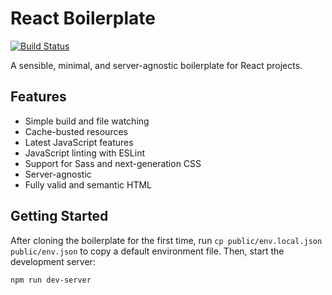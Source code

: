 # React Boilerplate

[![Build Status](https://img.shields.io/github/workflow/status/takiyon-org/react-boilerplate/Build?style=flat-square)](https://github.com/takiyon-org/react-boilerplate/actions/workflows/main.yml)

A sensible, minimal, and server-agnostic boilerplate for React projects.

## Features

* Simple build and file watching
* Cache-busted resources
* Latest JavaScript features
* JavaScript linting with ESLint
* Support for Sass and next-generation CSS
* Server-agnostic
* Fully valid and semantic HTML

## Getting Started

After cloning the boilerplate for the first time, run `cp public/env.local.json public/env.json` to copy a default environment file. Then, start the development server:

```
npm run dev-server
```
